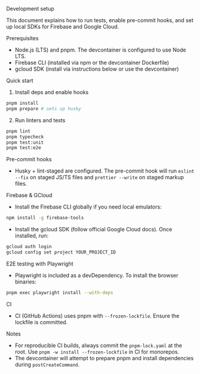 Development setup

This document explains how to run tests, enable pre-commit hooks, and set up local SDKs for Firebase and Google Cloud.

Prerequisites

- Node.js (LTS) and pnpm. The devcontainer is configured to use Node LTS.
- Firebase CLI (installed via npm or the devcontainer Dockerfile)
- gcloud SDK (install via instructions below or use the devcontainer)

Quick start

1. Install deps and enable hooks

```bash
pnpm install
pnpm prepare # sets up husky
```

2. Run linters and tests

```bash
pnpm lint
pnpm typecheck
pnpm test:unit
pnpm test:e2e
```

Pre-commit hooks

- Husky + lint-staged are configured. The pre-commit hook will run `eslint --fix` on staged JS/TS files and `prettier --write` on staged markup files.

Firebase & GCloud

- Install the Firebase CLI globally if you need local emulators:

```bash
npm install -g firebase-tools
```

- Install the gcloud SDK (follow official Google Cloud docs). Once installed, run:

```bash
gcloud auth login
gcloud config set project YOUR_PROJECT_ID
```

E2E testing with Playwright

- Playwright is included as a devDependency. To install the browser binaries:

```bash
pnpm exec playwright install --with-deps
```

CI

- CI (GitHub Actions) uses pnpm with `--frozen-lockfile`. Ensure the lockfile is committed.

Notes

- For reproducible CI builds, always commit the `pnpm-lock.yaml` at the root. Use `pnpm -w install --frozen-lockfile` in CI for monorepos.
- The devcontainer will attempt to prepare pnpm and install dependencies during `postCreateCommand`.

